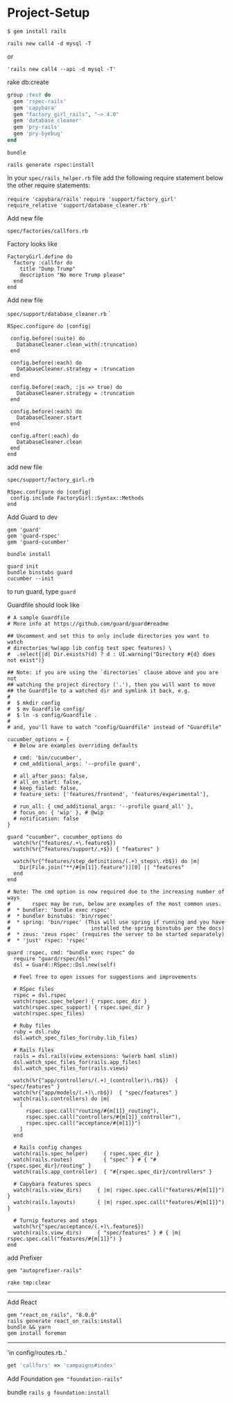 # Project-Setup


`$ gem install rails`

`rails new call4 -d mysql -T`

or

`'rails new call4 --api -d mysql -T'`

rake db:create

```ruby
group :test do
  gem 'rspec-rails'
  gem 'capybara'
  gem "factory_girl_rails", "~> 4.0"
  gem 'database_cleaner'
  gem 'pry-rails'
  gem 'pry-byebug'
end
```

`bundle`

`rails generate rspec:install`

In your `spec/rails_helper.rb` file add the following require statement below the other require statements:

`require 'capybara/rails'`
`require 'support/factory_girl'`
`require_relative 'support/database_cleaner.rb'`


Add new file

`spec/factories/callfors.rb`

Factory looks like

```
FactoryGirl.define do
  factory :callfor do
    title "Dump Trump"
    description "No more Trump please"
  end
end
```

Add new file 

`spec/support/database_cleaner.rb`
 `
 ```
 RSpec.configure do |config|

  config.before(:suite) do
    DatabaseCleaner.clean_with(:truncation)
  end

  config.before(:each) do
    DatabaseCleaner.strategy = :truncation
  end

  config.before(:each, :js => true) do
    DatabaseCleaner.strategy = :truncation
  end

  config.before(:each) do
    DatabaseCleaner.start
  end

  config.after(:each) do
    DatabaseCleaner.clean
  end
end
 ```
 
 add new file 
 
 `spec/support/factory_girl.rb`
 
 ```
 RSpec.configure do |config|
  config.include FactoryGirl::Syntax::Methods
end
```

Add Guard to dev
```
gem 'guard'
gem 'guard-rspec' 
gem 'guard-cucumber'

bundle install

guard init 
bundle binstubs guard
cucumber --init 
```
to run guard, type ```guard```

Guardfile should look like
```
# A sample Guardfile
# More info at https://github.com/guard/guard#readme

## Uncomment and set this to only include directories you want to watch
# directories %w(app lib config test spec features) \
#  .select{|d| Dir.exists?(d) ? d : UI.warning("Directory #{d} does not exist")}

## Note: if you are using the `directories` clause above and you are not
## watching the project directory ('.'), then you will want to move
## the Guardfile to a watched dir and symlink it back, e.g.
#
#  $ mkdir config
#  $ mv Guardfile config/
#  $ ln -s config/Guardfile .
#
# and, you'll have to watch "config/Guardfile" instead of "Guardfile"

cucumber_options = {
  # Below are examples overriding defaults

  # cmd: 'bin/cucumber',
  # cmd_additional_args: '--profile guard',

  # all_after_pass: false,
  # all_on_start: false,
  # keep_failed: false,
  # feature_sets: ['features/frontend', 'features/experimental'],

  # run_all: { cmd_additional_args: '--profile guard_all' },
  # focus_on: { 'wip' }, # @wip
  # notification: false
}

guard "cucumber", cucumber_options do
  watch(%r{^features/.+\.feature$})
  watch(%r{^features/support/.+$}) { "features" }

  watch(%r{^features/step_definitions/(.+)_steps\.rb$}) do |m|
    Dir[File.join("**/#{m[1]}.feature")][0] || "features"
  end
end

# Note: The cmd option is now required due to the increasing number of ways
#       rspec may be run, below are examples of the most common uses.
#  * bundler: 'bundle exec rspec'
#  * bundler binstubs: 'bin/rspec'
#  * spring: 'bin/rspec' (This will use spring if running and you have
#                          installed the spring binstubs per the docs)
#  * zeus: 'zeus rspec' (requires the server to be started separately)
#  * 'just' rspec: 'rspec'

guard :rspec, cmd: "bundle exec rspec" do
  require "guard/rspec/dsl"
  dsl = Guard::RSpec::Dsl.new(self)

  # Feel free to open issues for suggestions and improvements

  # RSpec files
  rspec = dsl.rspec
  watch(rspec.spec_helper) { rspec.spec_dir }
  watch(rspec.spec_support) { rspec.spec_dir }
  watch(rspec.spec_files)

  # Ruby files
  ruby = dsl.ruby
  dsl.watch_spec_files_for(ruby.lib_files)

  # Rails files
  rails = dsl.rails(view_extensions: %w(erb haml slim))
  dsl.watch_spec_files_for(rails.app_files)
  dsl.watch_spec_files_for(rails.views)

  watch(%r{^app/controllers/(.+)_(controller)\.rb$})  { "spec/features" }
  watch(%r{^app/models/(.+)\.rb$})  { "spec/features" }
  watch(rails.controllers) do |m|
    [
      rspec.spec.call("routing/#{m[1]}_routing"),
      rspec.spec.call("controllers/#{m[1]}_controller"),
      rspec.spec.call("acceptance/#{m[1]}")
    ]
  end

  # Rails config changes
  watch(rails.spec_helper)     { rspec.spec_dir }
  watch(rails.routes)          { "spec" } # { "#{rspec.spec_dir}/routing" }
  watch(rails.app_controller)  { "#{rspec.spec_dir}/controllers" }

  # Capybara features specs
  watch(rails.view_dirs)     { |m| rspec.spec.call("features/#{m[1]}") }
  watch(rails.layouts)       { |m| rspec.spec.call("features/#{m[1]}") }

  # Turnip features and steps
  watch(%r{^spec/acceptance/(.+)\.feature$})
  watch(rails.view_dirs)     { "spec/features" } # { |m| rspec.spec.call("features/#{m[1]}") }
end
```

add Prefixer
```
gem "autoprefixer-rails"

rake tmp:clear
```
___

Add React

`gem "react_on_rails", "8.0.0"`  
`rails generate react_on_rails:install`  
`bundle && yarn`  
`gem install foreman`  

----
'in config/routes.rb..'

```ruby
get 'callfors' => 'campaigns#index'
```

Add Foundation
`gem "foundation-rails"`

bundle
`rails g foundation:install`
